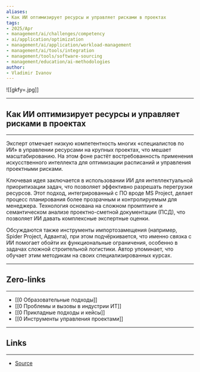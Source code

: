 ```yaml
---
aliases: 
- Как ИИ оптимизирует ресурсы и управляет рисками в проектах 
tags:
- 2025/Apr
- management/ai/challenges/competency
- ai/application/optimization
- management/ai/application/workload-management
- management/ai/tools/integration
- management/tools/software-sourcing
- management/education/ai-methodologies
author:
- Vladimir Ivanov
---
```

![[gkfy=.jpg]]

-----
##  Как ИИ оптимизирует ресурсы и управляет рисками в проектах 
-----
Эксперт отмечает низкую компетентность многих «специалистов по ИИ» в управлении ресурсами на крупных проектах, что мешает масштабированию. На этом фоне растёт востребованность применения искусственного интеллекта для оптимизации расписаний и управления проектными рисками.

Ключевая идея заключается в использовании ИИ для интеллектуальной приоритизации задач, что позволяет эффективно разрешать перегрузки ресурсов. Этот подход, интегрированный с ПО вроде MS Project, делает процесс планирования более прозрачным и контролируемым для менеджера. Технология основана на сложном промптинге и семантическом анализе проектно-сметной документации (ПСД), что позволяет ИИ давать комплексные экспертные оценки.

Обсуждаются также инструменты импортозамещения (например, Spider Project, Адванта), при этом подчёркивается, что именно связка с ИИ помогает обойти их функциональные ограничения, особенно в задачах сложной строительной логистики. Автор упоминает, что обучает этим методикам на своих специализированных курсах.

---
## Zero-links
---
- [[0 Образовательные подходы]]
- [[0 Проблемы и вызовы в индустрии ИТ]]
- [[0 Прикладные подходы и кейсы]]
- [[0 Инструменты управления проектами]]

---
## Links
---
- [Source](https://t.me/turboproject/1640)